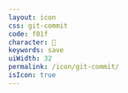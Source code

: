 ```yaml
---
layout: icon
css: git-commit
code: f01f
character: 
keywords: save
uiWidth: 32
permalink: /icon/git-commit/
isIcon: true
---
```

